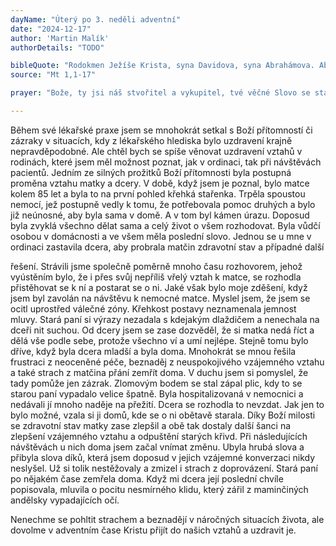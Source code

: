 ```yaml
---
dayName: "Úterý po 3. neděli adventní"
date: "2024-12-17"
author: 'Martin Malík'
authorDetails: "TODO"

bibleQuote: "Rodokmen Ježíše Krista, syna Davidova, syna Abrahámova. Abrahám byl otec Izákův, Izák otec Jakubův, Jakub otec Judy a jeho bratří. Juda byl otec Fáresa a Záry – jejich (matka) byla Tamar. Fáres byl otec Chesronův, Chesron otec Aramův, Aram otec Aminadabův, Aminadab otec Násónův, Násón otec Salmónův, Salmón otec Boazův – jeho (matka) byla Rachab. Boaz byl otec Obédův – jeho (matka) byla Rút. Obéd byl otec Jesseův, Jesse otec krále Davida. David byl otec Šalomounův – jeho (matka) byla žena Uriášova. Šalomoun byl otec Rechabeamův, Rechabeam otec Abijáhův, Abijáh otec Asafův, Asaf otec Josafatův, Josafat otec Jorámův, Jorám otec Uzijáhův, Uzijáh otec Jotamův, Jotam otec Achazův, Achaz otec Ezechiášův, Ezechiáš otec Manasesův, Manases otec Ámonův, Ámon otec Jošíjáhův, Jošíjáh otec Jechonjáhův a jeho bratří za babylónského vyhnanství. Po babylónském vyhnanství Jechonjáh byl otec Šealtielův, Šealtiel byl otec Zorobábelův, Zorobábel byl otec Abiudův, Abiud Eliakimův, Eliakim Azórův, Azór Sádókův, Sádók Achimův, Achim Eliudův, Eliud Eleazarův, Eleazar Matanův, Matan Jakubův, Jakub byl otec Josefa, muže Marie, z které se narodil Ježíš, nazývaný Kristus. Dohromady je to tedy od Abraháma po Davida čtrnáct členů rodokmenu, od Davida až po babylónské vyhnanství čtrnáct a od babylónského vyhnanství až ke Kristu čtrnáct."
source: "Mt 1,1-17"

prayer: "Bože, ty jsi náš stvořitel a vykupitel, tvé věčné Slovo se stalo v lůně Panny Marie člověkem, tvůj Syn se stal jedním z nás a má účast na našem lidském životě; dej, ať my máme účast na jeho božství. Neboť on s tebou v jednotě Ducha Svatého…"

---
```


Během své lékařské praxe jsem se mnohokrát setkal s Boží přítomností či zázraky v situacích, kdy z lékařského hlediska bylo uzdravení krajně nepravděpodobné. Ale chtěl bych se spíše věnovat uzdravení vztahů v rodinách, které jsem měl možnost poznat, jak v ordinaci, tak při návštěvách pacientů. Jedním ze silných prožitků Boží přítomnosti byla postupná proměna vztahu matky a dcery. V době, když jsem je poznal, bylo matce kolem 85 let a byla to na první pohled křehká stařenka. Trpěla spoustou nemocí, jež postupně vedly  k tomu, že potřebovala pomoc druhých a bylo již neúnosné, aby byla sama v domě. A v tom byl kámen úrazu. Doposud byla zvyklá všechno dělat sama a celý život o všem rozhodovat. Byla vůdčí osobou v domácnosti a ve všem měla poslední slovo.
Jednou se u mne v ordinaci zastavila dcera, aby probrala matčin zdravotní stav a případné další
 
řešení. Strávili jsme společně poměrně mnoho času rozhovorem, jehož vyústěním  bylo, že i přes svůj nepříliš vřelý vztah k matce, se rozhodla přistěhovat se k ní a postarat se o ni. Jaké však bylo moje zděšení, když jsem byl zavolán na návštěvu k nemocné matce. Myslel jsem, že jsem se ocitl uprostřed válečné zóny. Křehkost postavy neznamenala jemnost mluvy. Stará paní si výrazy nezadala s kdejakým dlaždičem a nenechala na dceři nit suchou. Od dcery jsem se zase dozvěděl, že si matka nedá říct a dělá vše podle sebe, protože všechno ví a umí nejlépe. Stejně tomu bylo dříve, když byla dcera mladší a byla doma. Mnohokrát se mnou řešila frustraci z neoceněné péče, beznaděj z  neuspokojivého  vzájemného  vztahu a také strach z matčina přání zemřít doma. V duchu jsem si pomyslel, že tady pomůže jen zázrak.
Zlomovým bodem se stal zápal plic, kdy to se starou paní vypadalo velice špatně. Byla hospitalizovaná v nemocnici a nedávali jí mnoho naděje na přežití. Dcera se rozhodla to nevzdat. Jak jen to bylo možné, vzala si ji domů, kde se o ni obětavě starala. Díky Boží milosti se zdravotní stav matky zase zlepšil a obě tak dostaly další šanci na zlepšení vzájemného vztahu a odpuštění starých křivd. Při následujících návštěvách u nich doma jsem začal vnímat změnu. Ubyla hrubá slova a přibyla slova díků, která jsem doposud v jejich vzájemné konverzaci nikdy neslyšel. Už si tolik nestěžovaly a zmizel i strach z doprovázení. Stará paní po nějakém čase zemřela doma. Když mi dcera její poslední chvíle popisovala, mluvila o pocitu nesmírného klidu, který zářil z maminčiných andělsky vypadajících očí.
 
Nenechme  se  pohltit  strachem  a  beznadějí v náročných situacích  života,  ale dovolme  v adventním čase Kristu přijít do našich vztahů a uzdravit je.
